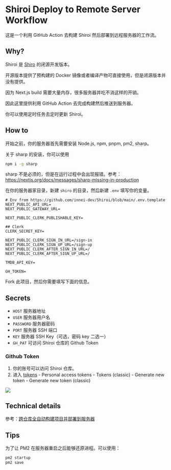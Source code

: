 # Shiroi Deploy to Remote Server Workflow

这是一个利用 GitHub Action 去构建 Shiroi 然后部署到远程服务器的工作流。

## Why?

Shiroi 是 [Shiro](https://github.com/Innei/Shiro) 的闭源开发版本。

开源版本提供了预构建的 Docker 镜像或者编译产物可直接使用，但是闭源版本并没有提供。

因为 Next.js build 需要大量内存，很多服务器并吃不消这样的开销。

因此这里提供利用 GitHub Action 去完成构建然后推送到服务器。

你可以使用定时任务去定时更新 Shiroi。

## How to

开始之前，你的服务器首先需要安装 Node.js, npm, pnpm, pm2, sharp。

关于 sharp 的安装，你可以使用


```sh
npm i -g sharp
```

sharp 不是必须的，但是在运行过程中会出现报错。参考：https://nextjs.org/docs/messages/sharp-missing-in-production

在你的服务器家目录，新建 `shiro` 的目录，然后新建 `.env` 填写你的变量。

```
# Env from https://github.com/innei-dev/Shiroi/blob/main/.env.template
NEXT_PUBLIC_API_URL=
NEXT_PUBLIC_GATEWAY_URL=

NEXT_PUBLIC_CLERK_PUBLISHABLE_KEY=

## Clerk
CLERK_SECRET_KEY=

NEXT_PUBLIC_CLERK_SIGN_IN_URL=/sign-in
NEXT_PUBLIC_CLERK_SIGN_UP_URL=/sign-up
NEXT_PUBLIC_CLERK_AFTER_SIGN_IN_URL=/
NEXT_PUBLIC_CLERK_AFTER_SIGN_UP_URL=/

TMDB_API_KEY=

GH_TOKEN=
```

Fork 此项目，然后你需要填写下面的信息。

## Secrets

- `HOST` 服务器地址
- `USER` 服务器用户名
- `PASSWORD` 服务器密码
- `PORT` 服务器 SSH 端口
- `KEY` 服务器 SSH Key（可选，密码 key 二选一）
- `GH_PAT` 可访问 Shiroi 仓库的 Github Token

### Github Token

1. 你的账号可以访问 Shiroi 仓库。
2. 进入 [tokens](https://github.com/settings/tokens) - Personal access tokens - Tokens (classic) - Generate new token - Generate new token (classic) 

![](https://github.com/innei-dev/shiroi-deploy-action/assets/41265413/e55d32cb-bd30-46b7-a603-7d00b3f8a413)

## Technical details

参考：[跨仓库全自动构建项目并部署到服务器](./post.md)

## Tips

为了让 PM2 在服务器重启之后能够还原进程。可以使用：

```sh
pm2 startup
pm2 save
```